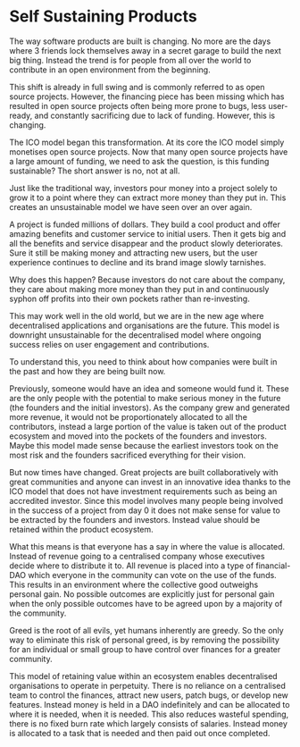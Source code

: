 # Self Sustaining Products

The  way software products are built is changing. No more are the days where 3 friends lock themselves away in a secret garage to build the next big thing. Instead the trend is for people from all over the world to contribute in an open environment from the beginning.  
  
This shift is already in full swing and is commonly referred to as open source projects. However, the financing piece has been missing which has resulted in open source projects often being more prone to bugs, less user-ready, and constantly sacrificing due to lack of funding. However, this is changing.  
  
The ICO model began this transformation. At its core the ICO model simply monetises open source projects. Now that many open source projects have a large amount of funding, we need to ask the question, is this funding sustainable? The short answer is no, not at all.  
  
Just like the traditional way, investors pour money into a project solely to grow it to a point where they can extract more money than they put in. This creates an unsustainable model we have seen over an over again.   
  
A project is funded millions of dollars. They build a cool product and offer amazing benefits and customer service to initial users. Then it gets big and all the benefits and service disappear and the product slowly deteriorates. Sure it still be making money and attracting new users, but the user experience continues to decline and its brand image slowly tarnishes.   
  
Why does this happen? Because investors do not care about the company, they care about making more money than they put in and continuously syphon off profits into their own pockets rather than re-investing.  
  
This may work well in the old world, but we are in the new age where decentralised applications and organisations are the future. This model is downright unsustainable for the decentralised model where ongoing success relies on user engagement and contributions.   
  
To understand this, you need to think about how companies were built in the past and how they are being built now.  
  
Previously, someone would have an idea and someone would fund it. These are the only people with the potential to make serious money in the future \(the founders and the initial investors\). As the company grew and generated more revenue, it would not be proportionately allocated to all the contributors, instead a large portion of the value is taken out of the product ecosystem and moved into the pockets of the founders and investors. Maybe this model made sense because the earliest investors took on the most risk and the founders sacrificed everything for their vision.  
  
But now times have changed. Great projects are built collaboratively with great communities and anyone can invest in an innovative idea thanks to the ICO model that does not have investment requirements such as being an accredited investor. Since this model involves many people being involved in the success of a project from day 0 it does not make sense for value to be extracted by the founders and investors. Instead value should be retained within the product ecosystem.  
  
What this means is that everyone has a say in where the value is allocated. Instead of revenue going to a centralised company whose executives decide where to distribute it to. All revenue is placed into a type of financial-DAO which everyone in the community can vote on the use of the funds. This results in an environment where the collective good outweighs personal gain. No possible outcomes are explicitly just for personal gain when the only possible outcomes have to be agreed upon by a majority of the community.  
  
Greed is the root of all evils, yet humans inherently are greedy. So the only way to eliminate this risk of personal greed, is by removing the possibility for an individual or small group to have control over finances for a greater community.   
  
This model of retaining value within an ecosystem enables decentralised organisations to operate in perpetuity. There is no reliance on a centralised team to control the finances, attract new users, patch bugs, or develop new features. Instead money is held in a DAO indefinitely and can be allocated to where it is needed, when it is needed. This also reduces wasteful spending, there is no fixed burn rate which largely consists of salaries. Instead money is allocated to a task that is needed and then paid out once completed.   
  



